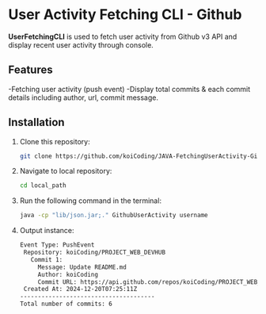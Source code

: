 # User Activity Fetching CLI - Github 

**UserFetchingCLI** is used to fetch user activity from Github v3 API and display recent user activity through console.

## Features

-Fetching user activity (push event)
-Display total commits & each commit details including author, url, commit message.

## Installation

1. Clone this repository:
   ```bash
   git clone https://github.com/koiCoding/JAVA-FetchingUserActivity-Github.git
   ```
2. Navigate to local repository:
   ```bash
   cd local_path
   ```
3. Run the following command in the terminal:
   ```bash
   java -cp "lib/json.jar;." GithubUserActivity username
   ```

4. Output instance:
   ```bash
   Event Type: PushEvent
    Repository: koiCoding/PROJECT_WEB_DEVHUB
      Commit 1:
        Message: Update README.md
        Author: koiCoding
        Commit URL: https://api.github.com/repos/koiCoding/PROJECT_WEB_DEVHUB/commits/eb2f0d0fc9707e32e817c6879db70f4dabf89ee9
    Created At: 2024-12-20T07:25:11Z
   --------------------------------------
   Total number of commits: 6
   ```


